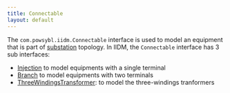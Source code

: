 ```yaml
---
title: Connectable
layout: default
---
```


The `com.powsybl.iidm.Connectable` interface is used to model an equipment that is part of [substation](substation.md)
topology. In IIDM, the `Connectable` interface has 3 sub interfaces:
- [Injection](injection.md) to model equipments with a single terminal
- [Branch](branch.md) to model equipments with two terminals
- [ThreeWindingsTransformer](threeWindingsTransformer.md): to model the three-windings tranformers
